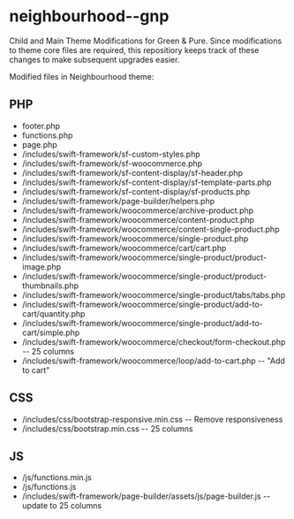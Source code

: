 # neighbourhood--gnp
Child and Main Theme Modifications for Green &amp; Pure. Since modifications to theme core files are required, this repositiory keeps track of these changes to make subsequent upgrades easier.

Modified files in Neighbourhood theme:

PHP
---

- footer.php
- functions.php
- page.php
- /includes/swift-framework/sf-custom-styles.php
- /includes/swift-framework/sf-woocommerce.php
- /includes/swift-framework/sf-content-display/sf-header.php
- /includes/swift-framework/sf-content-display/sf-template-parts.php
- /includes/swift-framework/sf-content-display/sf-products.php
- /includes/swift-framework/page-builder/helpers.php
- /includes/swift-framework/woocommerce/archive-product.php
- /includes/swift-framework/woocommerce/content-product.php
- /includes/swift-framework/woocommerce/content-single-product.php
- /includes/swift-framework/woocommerce/single-product.php
- /includes/swift-framework/woocommerce/cart/cart.php
- /includes/swift-framework/woocommerce/single-product/product-image.php
- /includes/swift-framework/woocommerce/single-product/product-thumbnails.php
- /includes/swift-framework/woocommerce/single-product/tabs/tabs.php
- /includes/swift-framework/woocommerce/single-product/add-to-cart/quantity.php
- /includes/swift-framework/woocommerce/single-product/add-to-cart/simple.php
- /includes/swift-framework/woocommerce/checkout/form-checkout.php 
-- 25 columns
- /includes/swift-framework/woocommerce/loop/add-to-cart.php
-- "Add to cart"

CSS
---
- /includes/css/bootstrap-responsive.min.css
-- Remove responsiveness
- /includes/css/bootstrap.min.css
-- 25 columns

JS
--
- /js/functions.min.js
- /js/functions.js
- /includes/swift-framework/page-builder/assets/js/page-builder.js
-- update to 25 columns
